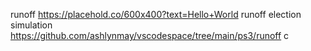 runoff
https://placehold.co/600x400?text=Hello+World
runoff election simulation
https://github.com/ashlynmay/vscodespace/tree/main/ps3/runoff
c